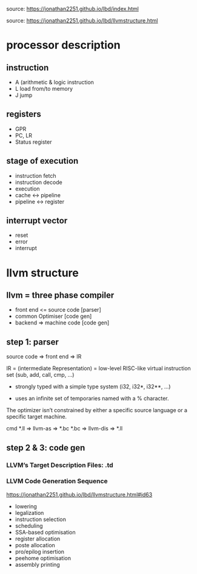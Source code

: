 
source: https://jonathan2251.github.io/lbd/index.html

source: https://jonathan2251.github.io/lbd/llvmstructure.html

# processor description

## instruction

 - A (arithmetic & logic instruction
 - L load from/to memory
 - J jump

## registers

 - GPR
 - PC, LR
 - Status register

## stage of execution

 - instruction fetch
 - instruction decode
 - execution
 - cache <-> pipeline
 - pipeline <-> register

## interrupt vector
 - reset
 - error
 - interrupt

# llvm structure

## llvm = three phase compiler

 - front end        <= source code  [parser]
 - common Optimiser                 [code gen]
 - backend          => machine code [code gen]

## step 1: parser

source code => front end => IR

IR = (intermediate Representation)
   = low-level RISC-like virtual instruction set (sub, add, call, cmp, ...)
   + strongly typed with a simple type system (i32, i32*, i32**, ...)

 - uses an infinite set of temporaries named with a % character.

The optimizer isn’t constrained by either a specific source language or a specific target machine.

cmd
  *.ll => llvm-as => *.bc
  *.bc => llvm-dis => *.ll

## step 2 & 3: code gen

### LLVM’s Target Description Files: .td

### LLVM Code Generation Sequence

https://jonathan2251.github.io/lbd/llvmstructure.html#id63

- lowering
- legalization
- instruction selection
- scheduling
- SSA-based optimisation
- register allocation
- poste allocation
- pro/epilog insertion
- peehome optimisation
- assembly printing
